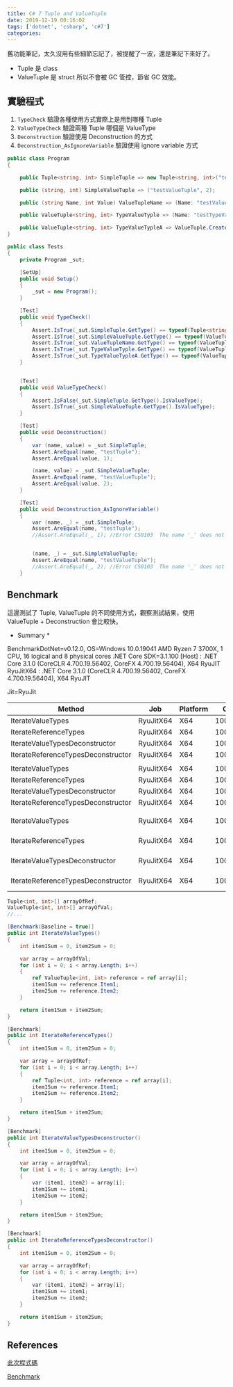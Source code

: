 ```yaml
---
title: C# 7 Tuple and ValueTuple
date: 2019-12-19 00:16:02
tags: ['dotnet', 'csharp', 'c#7']
categories:
---
```


舊功能筆記，太久沒用有些細節忘記了，被提醒了一波，還是筆記下來好了。

* Tuple 是 class
* ValueTuple 是 struct 所以不會被 GC 管控，節省 GC 效能。

## 實驗程式

1. `TypeCheck` 驗證各種使用方式實際上是用到哪種 Tuple
1. `ValueTypeCheck` 驗證兩種 Tuple 哪個是 ValueType
1. `Deconstruction` 驗證使用 Deconstruction 的方式
1. `Deconstruction_AsIgnoreVariable` 驗證使用 ignore variable 方式

```csharp
public class Program
{

    public Tuple<string, int> SimpleTuple => new Tuple<string, int>("testTuple", 1);

    public (string, int) SimpleValueTuple => ("testValueTuple", 2);

    public (string Name, int Value) ValueTupleName => (Name: "testValueTupleName", Value: 3);

    public ValueTuple<string, int> TypeValueTyple => (Name: "testTypeValueTup", Value: 4);

    public ValueTuple<string, int> TypeValueTypleA => ValueTuple.Create("testTypeValueTup", 4);
}

public class Tests
{
    private Program _sut;

    [SetUp]
    public void Setup()
    {
        _sut = new Program();
    }

    [Test]
    public void TypeCheck()
    {
        Assert.IsTrue(_sut.SimpleTuple.GetType() == typeof(Tuple<string, int>));
        Assert.IsTrue(_sut.SimpleValueTuple.GetType() == typeof(ValueTuple<string, int>));
        Assert.IsTrue(_sut.ValueTupleName.GetType() == typeof(ValueTuple<string, int>));
        Assert.IsTrue(_sut.TypeValueTyple.GetType() == typeof(ValueTuple<string, int>));
        Assert.IsTrue(_sut.TypeValueTypleA.GetType() == typeof(ValueTuple<string, int>));
    }


    [Test]
    public void ValueTypeCheck()
    {
        Assert.IsFalse(_sut.SimpleTuple.GetType().IsValueType);
        Assert.IsTrue(_sut.SimpleValueTuple.GetType().IsValueType);
    }

    [Test]
    public void Deconstruction()
    {
        var (name, value) = _sut.SimpleTuple;
        Assert.AreEqual(name, "testTuple");
        Assert.AreEqual(value, 1);

        (name, value) = _sut.SimpleValueTuple;
        Assert.AreEqual(name, "testValueTuple");
        Assert.AreEqual(value, 2);
    }

    [Test]
    public void Deconstruction_AsIgnoreVariable()
    {
        var (name, _) = _sut.SimpleTuple;
        Assert.AreEqual(name, "testTuple");
        //Assert.AreEqual(_, 1); //Error CS0103  The name '_' does not exist in the current context CSharpValueTuple


        (name, _) = _sut.SimpleValueTuple;
        Assert.AreEqual(name, "testValueTuple");
        //Assert.AreEqual(_, 2); //Error CS0103  The name '_' does not exist in the current context CSharpValueTuple
    }
```

## Benchmark

這邊測試了 Tuple, ValueTuple 的不同使用方式，觀察測試結果，使用 ValueTuple + Deconstruction 會比較快。

* Summary *

BenchmarkDotNet=v0.12.0, OS=Windows 10.0.19041
AMD Ryzen 7 3700X, 1 CPU, 16 logical and 8 physical cores
.NET Core SDK=3.1.100
  [Host]    : .NET Core 3.1.0 (CoreCLR 4.700.19.56402, CoreFX 4.700.19.56404), X64 RyuJIT
  RyuJitX64 : .NET Core 3.1.0 (CoreCLR 4.700.19.56402, CoreFX 4.700.19.56404), X64 RyuJIT

Jit=RyuJit

|                             Method |       Job | Platform |    Count |             Mean |          Error |         StdDev | Ratio | RatioSD |
|----------------------------------- |---------- |--------- |--------- |-----------------:|---------------:|---------------:|------:|--------:|
|                  IterateValueTypes | RyuJitX64 |      X64 |      100 |         71.27 ns |       0.513 ns |       0.480 ns |  1.00 |    0.00 |
|              IterateReferenceTypes | RyuJitX64 |      X64 |      100 |        179.57 ns |       0.687 ns |       0.574 ns |  2.52 |    0.02 |
|     IterateValueTypesDeconstructor | RyuJitX64 |      X64 |      100 |         54.79 ns |       0.392 ns |       0.367 ns |  0.77 |    0.01 |
| IterateReferenceTypesDeconstructor | RyuJitX64 |      X64 |      100 |         53.14 ns |       0.517 ns |       0.484 ns |  0.75 |    0.01 |
|                                    |           |          |          |                  |                |                |       |         |
|                  IterateValueTypes | RyuJitX64 |      X64 |   100000 |     70,376.91 ns |     276.061 ns |     258.228 ns |  1.00 |    0.00 |
|              IterateReferenceTypes | RyuJitX64 |      X64 |   100000 |    178,247.95 ns |     643.249 ns |     570.223 ns |  2.53 |    0.01 |
|     IterateValueTypesDeconstructor | RyuJitX64 |      X64 |   100000 |     50,637.21 ns |     225.525 ns |     210.956 ns |  0.72 |    0.00 |
| IterateReferenceTypesDeconstructor | RyuJitX64 |      X64 |   100000 |     52,488.01 ns |     317.409 ns |     265.051 ns |  0.75 |    0.01 |
|                                    |           |          |          |                  |                |                |       |         |
|                  IterateValueTypes | RyuJitX64 |      X64 | 10000000 |  8,931,029.35 ns |  54,181.022 ns |  48,030.065 ns |  1.00 |    0.00 |
|              IterateReferenceTypes | RyuJitX64 |      X64 | 10000000 | 21,009,876.46 ns | 155,797.185 ns | 145,732.783 ns |  2.35 |    0.02 |
|     IterateValueTypesDeconstructor | RyuJitX64 |      X64 | 10000000 |  8,521,969.61 ns | 163,983.042 ns | 195,210.146 ns |  0.95 |    0.03 |
| IterateReferenceTypesDeconstructor | RyuJitX64 |      X64 | 10000000 | 17,867,946.65 ns | 188,879.313 ns | 167,436.591 ns |  2.00 |    0.02 |

```csharp
Tuple<int, int>[] arrayOfRef;
ValueTuple<int, int>[] arrayOfVal;
//...

[Benchmark(Baseline = true)]
public int IterateValueTypes()
{
    int item1Sum = 0, item2Sum = 0;

    var array = arrayOfVal;
    for (int i = 0; i < array.Length; i++)
    {
        ref ValueTuple<int, int> reference = ref array[i];
        item1Sum += reference.Item1;
        item2Sum += reference.Item2;
    }

    return item1Sum + item2Sum;
}

[Benchmark]
public int IterateReferenceTypes()
{
    int item1Sum = 0, item2Sum = 0;

    var array = arrayOfRef;
    for (int i = 0; i < array.Length; i++)
    {
        ref Tuple<int, int> reference = ref array[i];
        item1Sum += reference.Item1;
        item2Sum += reference.Item2;
    }

    return item1Sum + item2Sum;
}

[Benchmark]
public int IterateValueTypesDeconstructor()
{
    int item1Sum = 0, item2Sum = 0;

    var array = arrayOfVal;
    for (int i = 0; i < array.Length; i++)
    {
        var (item1, item2) = array[i];
        item1Sum += item1;
        item2Sum += item2;
    }

    return item1Sum + item2Sum;
}

[Benchmark]
public int IterateReferenceTypesDeconstructor()
{
    int item1Sum = 0, item2Sum = 0;

    var array = arrayOfRef;
    for (int i = 0; i < array.Length; i++)
    {
        var (item1, item2) = array[i];
        item1Sum += item1;
        item2Sum += item2;
    }

    return item1Sum + item2Sum;
}
```

## References

[此次程式碼](https://github.com/GhostTW/demos/tree/master/CSharpValueTuple)

[Benchmark](https://adamsitnik.com/Value-Types-vs-Reference-Types/)
